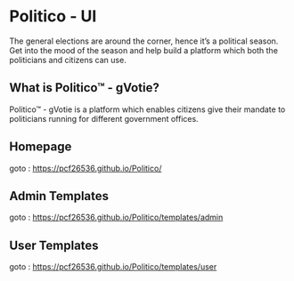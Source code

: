# Politico - UI

The general elections are around the corner, hence it’s a political season. Get into the mood of the season and help build a platform which both the politicians and citizens can use.

## What is Politico™ - gVotie? 
Politico™  - gVotie is a platform which enables citizens give their mandate to politicians running for different government offices.

## Homepage
goto : https://pcf26536.github.io/Politico/

## Admin Templates
goto : https://pcf26536.github.io/Politico/templates/admin

## User Templates
goto : https://pcf26536.github.io/Politico/templates/user


